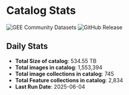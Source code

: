 # Catalog Stats

![GEE Community Datasets](https://img.shields.io/endpoint?url=https://gist.githubusercontent.com/samapriya/34bc0c1280d475d3a69e3b60a706226e/raw/community.json)
![GitHub Release](https://img.shields.io/github/v/release/samapriya/awesome-gee-community-datasets)

## Daily Stats

<!-- START_MARKER -->
* **Total Size of catalog**: 534.55 TB
* **Total images in catalog**: 1,553,394
* **Total image collections in catalog**: 745
* **Total Feature collections in catalog**: 2,834
* **Last Run Date**: 2025-06-04
<!-- END_MARKER -->

